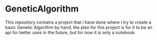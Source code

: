 # GeneticAlgorithm

This repository contains a project that i have done where i try to create a basic Genetic Algorithm by hand,
the plan for this project is for it to be an api for better uses in the future, but for now it is only a notebook.